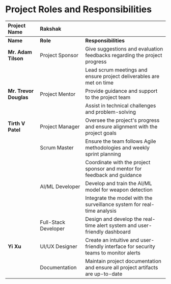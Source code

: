 # Project Roles and Responsibilities

| **Project Name** | Rakshak | |
| :--- | :--- | :--- |
| **Name** | **Role** | **Responsibilities** |
| **Mr. Adam Tilson** | Project Sponsor | Give suggestions and evaluation feedbacks regarding the project progress|
| | | Lead scrum meetings and ensure project deliverables are met on time |
| **Mr. Trevor Douglas** | Project Mentor | Provide guidance and support to the project team |
| | | Assist in technical challenges and problem-solving |
| **Tirth V Patel** | Project Manager | Oversee the project's progress and ensure alignment with the project goals |
| |Scrum Master | Ensure the team follows Agile methodologies and weekly sprint planning |
| | | Coordinate with the project sponsor and mentor for feedback and guidance |
| | AI/ML Developer | Develop and train the AI/ML model for weapon detection |
| | | Integrate the model with the surveillance system for real-time analysis |
| | Full-Stack Developer | Design and develop the real-time alert system and user-friendly dashboard |
| **Yi Xu** | UI/UX Designer | Create an intuitive and user-friendly interface for security teams to monitor alerts |
| | Documentation | Maintain project documentation and ensure all project artifacts are up-to-date |